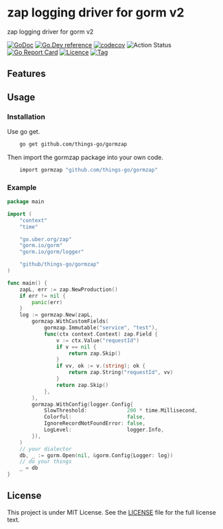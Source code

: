 # zap logging driver for gorm v2
zap logging driver for gorm v2

[![GoDoc](https://godoc.org/github.com/things-go/gormzap?status.svg)](https://godoc.org/github.com/things-go/gormzap)
[![Go.Dev reference](https://img.shields.io/badge/go.dev-reference-blue?logo=go&logoColor=white)](https://pkg.go.dev/github.com/things-go/gormzap?tab=doc)
[![codecov](https://codecov.io/gh/things-go/gormzap/branch/main/graph/badge.svg)](https://codecov.io/gh/things-go/gormzap)
![Action Status](https://github.com/things-go/gormzap/workflows/Go/badge.svg)
[![Go Report Card](https://goreportcard.com/badge/github.com/things-go/gormzap)](https://goreportcard.com/report/github.com/things-go/gormzap)
[![Licence](https://img.shields.io/github/license/things-go/gormzap)](https://raw.githubusercontent.com/things-go/gormzap/main/LICENSE)
[![Tag](https://img.shields.io/github/v/tag/things-go/gormzap)](https://github.com/things-go/gormzap/tags)

## Features


## Usage

### Installation

Use go get.
```bash
    go get github.com/things-go/gormzap
```

Then import the gormzap package into your own code.
```bash
    import gormzap "github.com/things-go/gormzap"
```

### Example

[embedmd]:# (_example/main.go go)
```go
package main

import (
	"context"
	"time"

	"go.uber.org/zap"
	"gorm.io/gorm"
	"gorm.io/gorm/logger"

	"github/things-go/gormzap"
)

func main() {
	zapL, err := zap.NewProduction()
	if err != nil {
		panic(err)
	}
	log := gormzap.New(zapL,
		gormzap.WithCustomFields(
			gormzap.Immutable("service", "test"),
			func(ctx context.Context) zap.Field {
				v := ctx.Value("requestId")
				if v == nil {
					return zap.Skip()
				}
				if vv, ok := v.(string); ok {
					return zap.String("requestId", vv)
				}
				return zap.Skip()
			},
		),
		gormzap.WithConfig(logger.Config{
			SlowThreshold:             200 * time.Millisecond,
			Colorful:                  false,
			IgnoreRecordNotFoundError: false,
			LogLevel:                  logger.Info,
		}),
	)
	// your dialector
	db, _ := gorm.Open(nil, &gorm.Config{Logger: log})
	// do your things
	_ = db
}
```

## License

This project is under MIT License. See the [LICENSE](LICENSE) file for the full license text.

